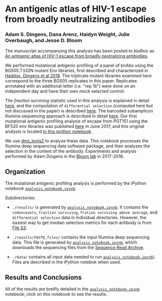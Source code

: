 # An antigenic atlas of HIV-1 escape from broadly neutralizing antibodies
### Adam S. Dingens,  Dana Arenz, Haidyn Weight, Julie Overbaugh, and Jesse D. Bloom

The manuscript accompanying this analysis has been posted to _bioRxiv_ as [An antigenic atlas of HIV-1 escape from broadly neutralizing antibodies](https://www.biorxiv.org/content/early/2018/08/31/406355).

We performed mutational antigenic profiling of a panel of bnAbs using the BG505.T332N mutant Env libraries, first described and characterized in [Haddox, Dingens et al 2018](https://elifesciences.org/articles/34420). The triplicate mutant libraries examined here correspond to the three BG505 replicates in this paper. Replicates annotated with an additional letter (i.e. "rep 1b") were done on an independent day and have their own mock selected control. 

The _fraction surviving_ statistic used in this analysis is explained in detail [here](https://jbloomlab.github.io/dms_tools2/fracsurvive.html), and the computation of `differential selection` (computed here but not discussed in the paper) is described [here](https://jbloomlab.github.io/dms_tools2/diffsel.html). The barcoded subamplicon Illumina sequencing approach is described in detail [here](https://jbloomlab.github.io/dms_tools2/bcsubamp.html).
Our first mutational antigenic profiling analysis of escape from PGT151 using the BF520 env libraries was published [here](http://dx.doi.org/10.1016/j.chom.2017.05.003) in June 2017, and this original analysis is located [in this ipython notebook](https://github.com/adingens/BF520_MutationalAntigenicProfiling_PGT151).

We use [dms_tools2](https://jbloomlab.github.io/dms_tools2/) to analyze these data. This notebook processes the Illumina deep sequencing data software package, and then analyzes the selection in the context of the antibody. Experiments and analysis performed by Adam Dingens in the [Bloom lab](http://research.fhcrc.org/bloom/en.html) in 2017-2018. 


## Organization
The mutational antigenic profiling analysis is performed by the iPython notebook [`analysis_notebook.ipynb`](analysis_notebook.ipynb). 

Subdirectories:

   * `./results/` is generated by [`analysis_notebook.ipynb`](analysis_notebook.ipynb). It contains the `codoncounts`, `fraction surviving`, `fration surviving above average`, and `differential selection` data in individual directories. However, the easiest way to get median selection metrics for each antibody is from [File S3](https://www.biorxiv.org/content/early/2018/08/31/406355.figures-only).
   
   * `./results/FASTQ_files/` contains the input Illumina deep sequencing data. This file is generated by [`analysis_notebook.ipynb`](analysis_notebook.ipynb), which downloads the sequencing files from the [Sequence Read Archive](http://www.ncbi.nlm.nih.gov/sra).

   * `./data/` contains all input data needed to run [`analysis_notebook.ipynb`](analysis_notebook.ipynb)). Files are described in the iPython notebok when used. 


## Results and Conclusions
All of the results are breifly detailed in the [`analysis_notebook.ipynb`](analysis_notebook.ipynb) notebook; click on this notebook to see the results.
